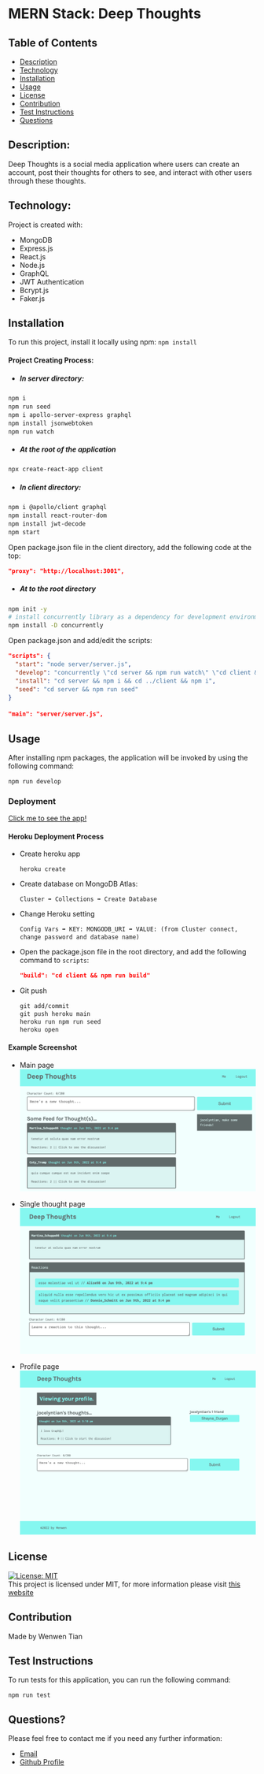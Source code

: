 # MERN Stack: Deep Thoughts

## Table of Contents

- [Description](#description)
- [Technology](#Technology)
- [Installation](#installation)
- [Usage](#usage)
- [License](#license)
- [Contribution](#contribution)
- [Test Instructions](#test-instructions)
- [Questions](#questions)

## Description:

Deep Thoughts is a social media application where users can create an account, post their thoughts for others to see, and interact with other users through these thoughts.

## Technology:

Project is created with:

- MongoDB
- Express.js
- React.js
- Node.js
- GraphQL
- JWT Authentication
- Bcrypt.js
- Faker.js

## Installation

To run this project, install it locally using npm: `npm install`

#### Project Creating Process:

- ##### In server directory:

```sh
npm i
npm run seed
npm i apollo-server-express graphql
npm install jsonwebtoken
npm run watch
```

- ##### At the root of the application

```sh
npx create-react-app client
```

- ##### In client directory:

```sh
npm i @apollo/client graphql
npm install react-router-dom
npm install jwt-decode
npm start
```

Open package.json file in the client directory, add the following code at the top:

```json
"proxy": "http://localhost:3001",
```

- ##### At to the root directory

```sh
npm init -y
# install concurrently library as a dependency for development environment only
npm install -D concurrently
```

Open package.json and add/edit the scripts:

```json
"scripts": {
  "start": "node server/server.js",
  "develop": "concurrently \"cd server && npm run watch\" \"cd client && npm start\"",
  "install": "cd server && npm i && cd ../client && npm i",
  "seed": "cd server && npm run seed"
}

"main": "server/server.js",
```

## Usage

After installing npm packages, the application will be invoked by using the following command:

```
npm run develop
```

### Deployment

[Click me to see the app!](https://deep-thoughts-20226.herokuapp.com/)

#### Heroku Deployment Process

- Create heroku app

  ```
  heroku create
  ```

- Create database on MongoDB Atlas:

  ```
  Cluster ➡️ Collections ➡️ Create Database
  ```

- Change Heroku setting

  ```
  Config Vars ➡️ KEY: MONGODB_URI ➡️ VALUE: (from Cluster connect, change password and database name)
  ```

- Open the package.json file in the root directory, and add the following command to `scripts`:

  ```json
  "build": "cd client && npm run build"
  ```

- Git push
  ```
  git add/commit
  git push heroku main
  heroku run npm run seed
  heroku open
  ```

#### Example Screenshot

- Main page
  ![Screenshot](./client/public/DT-1.png)

- Single thought page
  ![Screenshot](./client/public/DT-2.png)

- Profile page
  ![Screenshot](./client/public/DT-3.png)

## License

[![License: MIT](https://img.shields.io/badge/License-MIT-yellow.svg)](https://opensource.org/licenses/MIT) <br>
This project is licensed under MIT, for more information please visit [this website](https://opensource.org/licenses/MIT)

## Contribution

Made by Wenwen Tian

## Test Instructions

To run tests for this application, you can run the following command:

```
npm run test
```

## Questions?

Please feel free to contact me if you need any further information:

- [Email](wwtian9@gmail.com)
- [Github Profile](https://github.com/joce1ynn)
